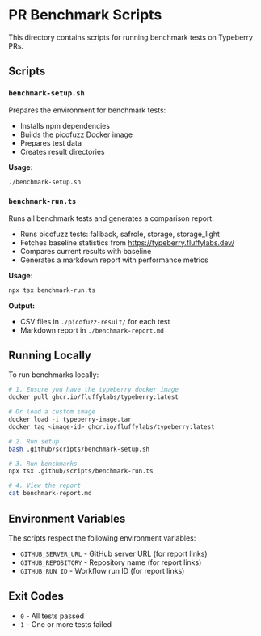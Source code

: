 # PR Benchmark Scripts

This directory contains scripts for running benchmark tests on Typeberry PRs.

## Scripts

### `benchmark-setup.sh`

Prepares the environment for benchmark tests:
- Installs npm dependencies
- Builds the picofuzz Docker image
- Prepares test data
- Creates result directories

**Usage:**
```bash
./benchmark-setup.sh
```

### `benchmark-run.ts`

Runs all benchmark tests and generates a comparison report:
- Runs picofuzz tests: fallback, safrole, storage, storage_light
- Fetches baseline statistics from https://typeberry.fluffylabs.dev/
- Compares current results with baseline
- Generates a markdown report with performance metrics

**Usage:**
```bash
npx tsx benchmark-run.ts
```

**Output:**
- CSV files in `./picofuzz-result/` for each test
- Markdown report in `./benchmark-report.md`

## Running Locally

To run benchmarks locally:

```bash
# 1. Ensure you have the typeberry docker image
docker pull ghcr.io/fluffylabs/typeberry:latest

# Or load a custom image
docker load -i typeberry-image.tar
docker tag <image-id> ghcr.io/fluffylabs/typeberry:latest

# 2. Run setup
bash .github/scripts/benchmark-setup.sh

# 3. Run benchmarks
npx tsx .github/scripts/benchmark-run.ts

# 4. View the report
cat benchmark-report.md
```

## Environment Variables

The scripts respect the following environment variables:

- `GITHUB_SERVER_URL` - GitHub server URL (for report links)
- `GITHUB_REPOSITORY` - Repository name (for report links)
- `GITHUB_RUN_ID` - Workflow run ID (for report links)

## Exit Codes

- `0` - All tests passed
- `1` - One or more tests failed
